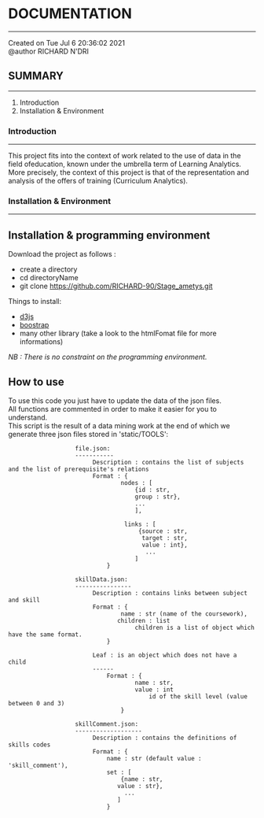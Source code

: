 # DOCUMENTATION
---
Created on Tue Jul  6 20:36:02 2021<br>
@author RICHARD N'DRI


## SUMMARY
---
1. Introduction
2. Installation & Environment
 

### Introduction
---
This project fits into the context of work related to the use of data in the field ofeducation,
known under the umbrella term of Learning Analytics. More precisely, the context of this project is that of the representation and analysis of the offers of
training (Curriculum Analytics).


### Installation & Environment
---

**Installation & programming environment**
---

Download the project as follows :
- create a directory 
- cd directoryName
- git clone https://github.com/RICHARD-90/Stage_ametys.git

Things to install: 
- [d3js](https://d3js.org/)
- [boostrap](https://getbootstrap.com/)
- many other library (take a look to the htmlFomat file for more informations)

*NB : There is no constraint on the programming environment.*


**How to use**
---
To use this code you just have to update the data of the json files.<br>
All functions are commented in order to make it easier for you to understand.<br>
This script is the result of a data mining work at the end of which we generate three json files stored in 'static/TOOLS':

                       file.json:
                       -----------
                            Description : contains the list of subjects and the list of prerequisite's relations
                            Format : {
                                    nodes : [
                                        {id : str,
                                        group : str},
                                        ...
                                        ],

                                     links : [
                                         {source : str,
                                          target : str,
                                          value : int},
                                           ...
                                        ]
                                }

                       skillData.json:
                       ----------------
                            Description : contains links between subject and skill
                            Format : {
                                    name : str (name of the coursework),
                                   children : list
                                        children is a list of object which have the same format.
                                }

                            Leaf : is an object which does not have a child
                            ------
                                Format : {
                                        name : str,
                                        value : int
                                            id of the skill level (value between 0 and 3)  
                                    }

                       skillComment.json:
                       -------------------
                            Description : contains the definitions of skills codes
                            Format : {
                                name : str (default value : 'skill_comment'),
                                set : [
                                    {name : str,
                                   value : str},
                                     ...
                                   ]
                                }
